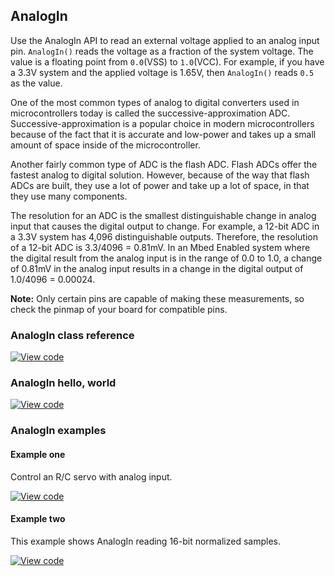 ## AnalogIn

Use the AnalogIn API to read an external voltage applied to an analog input pin. `AnalogIn()` reads the voltage as a fraction of the system voltage. The value is a floating point from `0.0`(VSS) to `1.0`(VCC). For example, if you have a 3.3V system and the applied voltage is 1.65V, then `AnalogIn()` reads `0.5` as the value.

One of the most common types of analog to digital converters used in microcontrollers today is called the successive-approximation ADC. Successive-approximation is a popular choice in modern microcontrollers because of the fact that it is accurate and low-power and takes up a small amount of space inside of the microcontroller.
 
Another fairly common type of ADC is the flash ADC. Flash ADCs offer the fastest analog to digital solution. However, because of the way that flash ADCs are built, they use a lot of power and take up a lot of space, in that they use many components.
 
The resolution for an ADC is the smallest distinguishable change in analog input that causes the digital output to change. For example, a 12-bit ADC in a 3.3V system has 4,096 distinguishable outputs. Therefore, the resolution of a 12-bit ADC is 3.3/4096 = 0.81mV. In an Mbed Enabled system where the digital result from the analog input is in the range of 0.0 to 1.0, a change of 0.81mV in the analog input results in a change in the digital output of 1.0/4096 = 0.00024.

<span class="notes">**Note:** Only certain pins are capable of making these measurements, so check the pinmap of your board for compatible pins.</span>

### AnalogIn class reference

[![View code](https://www.mbed.com/embed/?type=library)](https://os.mbed.com/docs/v5.10/mbed-os-api-doxy/classmbed_1_1_analog_in.html)

### AnalogIn hello, world

[![View code](https://www.mbed.com/embed/?url=https://os.mbed.com/teams/mbed_example/code/AnalogIn_HelloWorld/)](https://os.mbed.com/teams/mbed_example/code/AnalogIn_HelloWorld/file/04e47b45f593/main.cpp)

### AnalogIn examples

#### Example one

Control an R/C servo with analog input.

[![View code](https://www.mbed.com/embed/?url=https://os.mbed.com/teams/mbed_example/code/AnalogIn_ex_1/)](https://os.mbed.com/teams/mbed_example/code/AnalogIn_ex_1/file/64493a867413/main.cpp)

#### Example two

This example shows AnalogIn reading 16-bit normalized samples.

[![View code](https://www.mbed.com/embed/?url=https://os.mbed.com/teams/mbed_example/code/AnalogIn_ex_2/)](https://os.mbed.com/teams/mbed_example/code/AnalogIn_ex_2/file/803d1b3eb85e/main.cpp)
